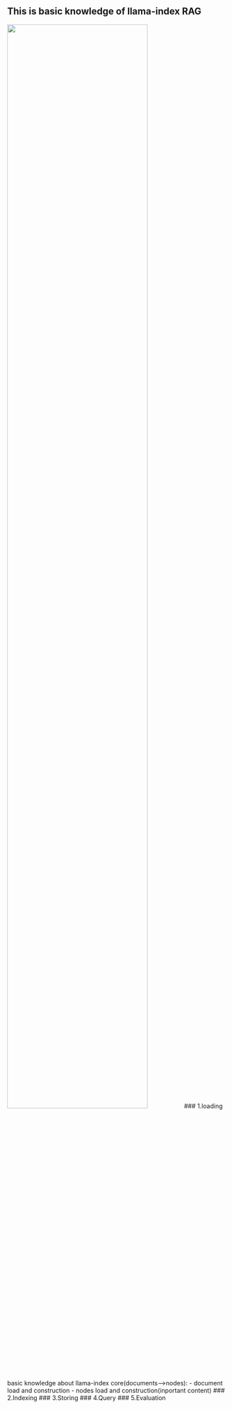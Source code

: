 ## This is basic knowledge of llama-index RAG
<img src="![image](https://github.com/MMHHRR/urban_llmRAG/assets/108106537/72b8306a-c5a2-48df-b0c9-7161544da502)" width="80%" height="80%">
### 1.loading
basic knowledge about llama-index core(documents-->nodes):  
- document load and construction  
- nodes load and construction(inportant content)  
### 2.Indexing
### 3.Storing
### 4.Query
### 5.Evaluation
